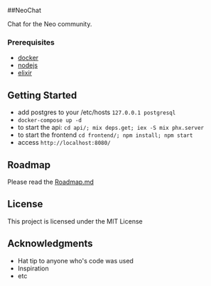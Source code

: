 ##NeoChat

Chat for the Neo community.

### Prerequisites
- [docker](https://www.docker.com/)
- [nodejs](https://nodejs.org/en/)
- [elixir](https://elixir-lang.org/)

## Getting Started

- add postgres to your /etc/hosts `127.0.0.1 postgresql`
- `docker-compose up -d`
- to start the api: `cd api/; mix deps.get; iex -S mix phx.server`
- to start the frontend `cd frontend/; npm install; npm start`
- access `http://localhost:8080/`

## Roadmap

Please read the [Roadmap.md](https://github.com/CityOfZion/neochat/blob/master/Roadmap.md)

## License

This project is licensed under the MIT License

## Acknowledgments

* Hat tip to anyone who's code was used
* Inspiration
* etc